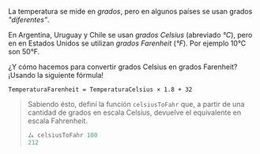 La temperatura se mide en _grados_, pero en algunos países se usan grados _"diferentes"_. 

En Argentina, Uruguay y Chile se usan _grados Celsius_ (abreviado _°C_), pero en en Estados Unidos se utilizan _grados Farenheit_ (_°F_). Por ejemplo 10°C son 50°F. 

¿Y cómo hacemos para convertir grados Celsius en grados Farenheit? ¡Usando la siguiente fórmula!

```
TemperaturaFarenheit = TemperaturaCelsius × 1.8 + 32
```

> Sabiendo ésto, definí la función `celsiusToFahr` que, a partir de una cantidad de grados en escala Celsius, devuelve el equivalente en escala Fahrenheit.
> 
> ```haskell
> ム celsiusToFahr 100
> 212
> ```

